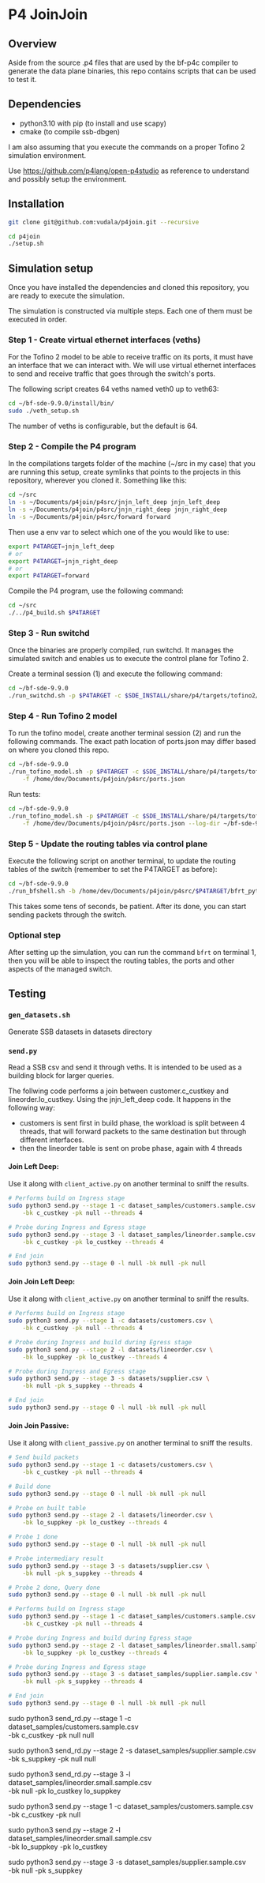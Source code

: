 # P4 JoinJoin

## Overview 

Aside from the source .p4 files that are used by the bf-p4c compiler to generate
the data plane binaries, this repo contains scripts that can be used to test it.

## Dependencies
- python3.10 with pip (to install and use scapy)
- cmake (to compile ssb-dbgen)

I am also assuming that you execute the commands on a proper Tofino 2 simulation
environment.

Use https://github.com/p4lang/open-p4studio as reference to understand and
possibly setup the environment.

## Installation 
```bash
git clone git@github.com:vudala/p4join.git --recursive

cd p4join
./setup.sh
```

## Simulation setup

Once you have installed the dependencies and cloned this repository, you are
ready to execute the simulation.

The simulation is constructed via multiple steps. Each one of them must be 
executed in order.


### Step 1 - Create virtual ethernet interfaces (veths)

For the Tofino 2 model to be able to receive traffic on its ports, it must have
an interface that we can interact with. We will use virtual ethernet interfaces
to send and receive traffic that goes through the switch's ports.

The following script creates 64 veths named veth0 up to veth63:

```bash
cd ~/bf-sde-9.9.0/install/bin/
sudo ./veth_setup.sh
```

The number of veths is configurable, but the default is 64.

### Step 2 - Compile the P4 program

In the compilations targets folder of the machine (~/src in my case) that
you are running this setup, create symlinks that points to the projects in this
repository, wherever you cloned it. Something like this:

```bash
cd ~/src
ln -s ~/Documents/p4join/p4src/jnjn_left_deep jnjn_left_deep
ln -s ~/Documents/p4join/p4src/jnjn_right_deep jnjn_right_deep
ln -s ~/Documents/p4join/p4src/forward forward
```

Then use a env var to select which one of the you would like to use:

```bash
export P4TARGET=jnjn_left_deep
# or
export P4TARGET=jnjn_right_deep
# or
export P4TARGET=forward
```

Compile the P4 program, use the following command:
```bash
cd ~/src
./../p4_build.sh $P4TARGET
```

### Step 3 - Run switchd

Once the binaries are properly compiled, run switchd. It manages the 
simulated switch and enables us to execute the control plane for Tofino 2.

Create a terminal session (1) and execute the following command:

```bash
cd ~/bf-sde-9.9.0
./run_switchd.sh -p $P4TARGET -c $SDE_INSTALL/share/p4/targets/tofino2/$P4TARGET/$P4TARGET.conf --arch tf2
```

### Step 4 - Run Tofino 2 model

To run the tofino model, create another terminal session (2) and run the 
following commands. The exact path location of ports.json may differ based on
where you cloned this repo.

```bash
cd ~/bf-sde-9.9.0
./run_tofino_model.sh -p $P4TARGET -c $SDE_INSTALL/share/p4/targets/tofino2/$P4TARGET/$P4TARGET.conf --arch tf2 \
    -f /home/dev/Documents/p4join/p4src/ports.json
```

Run tests:
```bash
cd ~/bf-sde-9.9.0
./run_tofino_model.sh -p $P4TARGET -c $SDE_INSTALL/share/p4/targets/tofino2/$P4TARGET/$P4TARGET.conf --arch tf2 \
    -f /home/dev/Documents/p4join/p4src/ports.json --log-dir ~/bf-sde-9.9.0/logs
```


### Step 5 - Update the routing tables via control plane

Execute the following script on another terminal, to update the routing tables of the
switch (remember to set the P4TARGET as before):

```bash
cd ~/bf-sde-9.9.0
./run_bfshell.sh -b /home/dev/Documents/p4join/p4src/$P4TARGET/bfrt_python/setup.py
```

This takes some tens of seconds, be patient.
After its done, you can start sending packets through the switch.

### Optional step

After setting up the simulation, you can run the command `bfrt` on terminal 1,
then you will be able to inspect the routing tables, the ports and other aspects
of the managed switch.

## Testing

### `gen_datasets.sh`

Generate SSB datasets in datasets directory

### `send.py`
Read a SSB csv and send it through veths. It is intended to be used as a
building block for larger queries.

The follwing code performs a join between customer.c_custkey and
lineorder.lo_custkey. Using the jnjn_left_deep code.
It happens in the following way:
- customers is sent first in build phase, the workload is split between 4
threads, that will forward packets to the same destination but through different
interfaces.
- then the lineorder table is sent on probe phase, again with 4 threads

#### Join Left Deep:

Use it along with `client_active.py` on another terminal to sniff the results.

```bash
# Performs build on Ingress stage
sudo python3 send.py --stage 1 -c dataset_samples/customers.sample.csv \
    -bk c_custkey -pk null --threads 4

# Probe during Ingress and Egress stage
sudo python3 send.py --stage 3 -l dataset_samples/lineorder.sample.csv \
    -bk c_custkey -pk lo_custkey --threads 4

# End join
sudo python3 send.py --stage 0 -l null -bk null -pk null
```

#### Join Join Left Deep:

Use it along with `client_active.py` on another terminal to sniff the results.

```bash
# Performs build on Ingress stage
sudo python3 send.py --stage 1 -c datasets/customers.csv \
    -bk c_custkey -pk null --threads 4

# Probe during Ingress and build during Egress stage
sudo python3 send.py --stage 2 -l datasets/lineorder.csv \
    -bk lo_suppkey -pk lo_custkey --threads 4

# Probe during Ingress and Egress stage
sudo python3 send.py --stage 3 -s datasets/supplier.csv \
    -bk null -pk s_suppkey --threads 4

# End join
sudo python3 send.py --stage 0 -l null -bk null -pk null
```


#### Join Join Passive:

Use it along with `client_passive.py` on another terminal to sniff the results.

```bash
# Send build packets
sudo python3 send.py --stage 1 -c datasets/customers.csv \
    -bk c_custkey -pk null --threads 4

# Build done
sudo python3 send.py --stage 0 -l null -bk null -pk null

# Probe on built table
sudo python3 send.py --stage 2 -l datasets/lineorder.csv \
    -bk lo_suppkey -pk lo_custkey --threads 4

# Probe 1 done
sudo python3 send.py --stage 0 -l null -bk null -pk null

# Probe intermediary result
sudo python3 send.py --stage 3 -s datasets/supplier.csv \
    -bk null -pk s_suppkey --threads 4

# Probe 2 done, Query done
sudo python3 send.py --stage 0 -l null -bk null -pk null
```


```bash
# Performs build on Ingress stage
sudo python3 send.py --stage 1 -c dataset_samples/customers.sample.csv \
    -bk c_custkey -pk null --threads 4

# Probe during Ingress and build during Egress stage
sudo python3 send.py --stage 2 -l dataset_samples/lineorder.small.sample.csv \
    -bk lo_suppkey -pk lo_custkey --threads 4

# Probe during Ingress and Egress stage
sudo python3 send.py --stage 3 -s dataset_samples/supplier.sample.csv \
    -bk null -pk s_suppkey --threads 4

# End join
sudo python3 send.py --stage 0 -l null -bk null -pk null
```


sudo python3 send_rd.py --stage 1 -c dataset_samples/customers.sample.csv \
    -bk c_custkey -pk null null

sudo python3 send_rd.py --stage 2 -s dataset_samples/supplier.sample.csv \
    -bk s_suppkey -pk null null

sudo python3 send_rd.py --stage 3 -l dataset_samples/lineorder.small.sample.csv \
    -bk null -pk lo_custkey lo_suppkey


sudo python3 send.py --stage 1 -c dataset_samples/customers.sample.csv \
    -bk c_custkey -pk null 

sudo python3 send.py --stage 2 -l dataset_samples/lineorder.small.sample.csv \
    -bk lo_suppkey -pk lo_custkey

sudo python3 send.py --stage 3 -s dataset_samples/supplier.sample.csv \
    -bk null -pk s_suppkey

